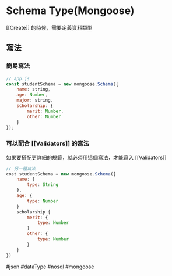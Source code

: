 # Schema Type(Mongoose)
[[Create]] 的時候，需要定義資料類型
## 寫法
### 簡易寫法
```js
// app.js
const studentSchema = new mongoose.Schema({
	name: string,
	age: Number,
	major: string,
	scholarship: {
		merit: Number,
		other: Number
	}
});
```
### 可以配合 [[Validators]] 的寫法
如果要搭配更詳細的規範，就必須用這個寫法，才能寫入 [[Validators]]
```js
// 另一種寫法
cost studentSchema = new mongoose.Schema({
	name: {
		type: String
	},
	age: {
		type: Number
	}
	scholarship {
		merit: {
			type: Number
		}
		other: {
			type: Number
		}
	}
})
```


#json #dataType #nosql #mongoose 